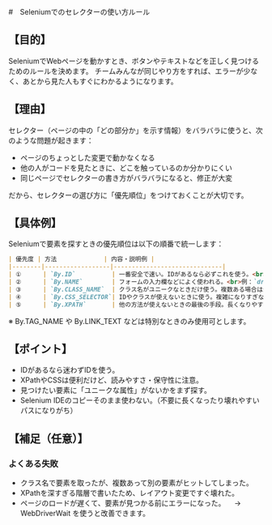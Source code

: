 #　Seleniumでのセレクターの使い方ルール
## 【目的】

SeleniumでWebページを動かすとき、ボタンやテキストなどを正しく見つけるためのルールを決めます。
チームみんなが同じやり方をすれば、エラーが少なく、あとから見た人もすぐにわかるようになります。

## 【理由】

セレクター（ページの中の「どの部分か」を示す情報）をバラバラに使うと、次のような問題が起きます：
- ページのちょっとした変更で動かなくなる
- 他の人がコードを見たときに、どこを触っているのか分かりにくい
- 同じページでセレクターの書き方がバラバラになると、修正が大変

だから、セレクターの選び方に「優先順位」をつけておくことが大切です。

## 【具体例】

Seleniumで要素を探すときの優先順位は以下の順番で統一します：

``` markdown
| 優先度 | 方法             | 内容・説明例 |
|--------|------------------|------------------------------|
| ①      | `By.ID`          | 一番安全で速い。IDがあるなら必ずこれを使う。<br>例：`driver.find_element(By.ID, "submit-button")` |
| ②      | `By.NAME`        | フォームの入力欄などによく使われる。<br>例：`driver.find_element(By.NAME, "username")` |
| ③      | `By.CLASS_NAME`  | クラス名がユニークなときだけ使う。複数ある場合は注意。<br>例：`driver.find_element(By.CLASS_NAME, "main-title")` |
| ④      | `By.CSS_SELECTOR`| IDやクラスが使えないときに使う。複雑になりすぎないように注意。<br>例：`driver.find_element(By.CSS_SELECTOR, "div.content > button")` |
| ⑤      | `By.XPATH`       | 他の方法が使えないときの最後の手段。長くなりやすい。<br>例：`driver.find_element(By.XPATH, "//div[@class='box']/button[1]")` |
```


※ By.TAG_NAME や By.LINK_TEXT などは特別なときのみ使用可とします。

## 【ポイント】
- IDがあるなら迷わずIDを使う。
- XPathやCSSは便利だけど、読みやすさ・保守性に注意。
- 見つけたい要素に「ユニークな属性」がないかをまず探す。
- Selenium IDEのコピーそのまま使わない。（不要に長くなったり壊れやすいパスになりがち）

## 【補足（任意）】

### よくある失敗
- クラス名で要素を取ったが、複数あって別の要素がヒットしてしまった。
- XPathを深すぎる階層で書いたため、レイアウト変更ですぐ壊れた。
- ページのロードが遅くて、要素が見つかる前にエラーになった。
　→ WebDriverWait を使うと改善できます。
